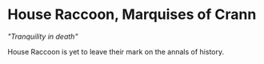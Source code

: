 # House Raccoon, Marquises of Crann

_"Tranquility in death"_

House Raccoon is yet to leave their mark on the annals of history.
